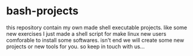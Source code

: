 # bash-projects
this repository contain my own made shell executable projects. like some new exercises 
I just made a shell script for make linux new users comforable to install some softwares.
isn't end we will create some new projects or new tools for you.
so keep in touch with us...

